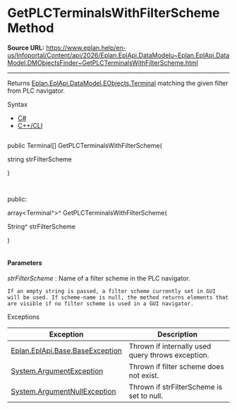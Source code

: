 # GetPLCTerminalsWithFilterScheme Method

**Source URL:** https://www.eplan.help/en-us/Infoportal/Content/api/2026/Eplan.EplApi.DataModelu~Eplan.EplApi.DataModel.DMObjectsFinder~GetPLCTerminalsWithFilterScheme.html

---

Returns [Eplan.EplApi.DataModel.EObjects.Terminal](Eplan.EplApi.DataModelu~Eplan.EplApi.DataModel.EObjects.Terminal.html) matching the given filter from PLC navigator.

Syntax

- [C#](#i-syntax-CS)
- [C++/CLI](#i-syntax-CPP2005)

```
```
public Terminal[] GetPLCTerminalsWithFilterScheme( 

   string strFilterScheme

)
```
```

```
```
public:

array<Terminal^>^ GetPLCTerminalsWithFilterScheme( 

   String^ strFilterScheme

)
```
```

#### Parameters

*strFilterScheme*
:   Name of a filter scheme in the PLC navigator.

    If an empty string is passed, a filter scheme currently set in GUI will be used. If scheme-name is null, the method returns elements that are visible if no filter scheme is used in a GUI navigator.

Exceptions

| Exception | Description |
| --- | --- |
| [Eplan.EplApi.Base.BaseException](Eplan.EplApi.Baseu~Eplan.EplApi.Base.BaseException.html) | Thrown if internally used query throws exception. |
| [System.ArgumentException](#) | Thrown if filter scheme does not exist. |
| [System.ArgumentNullException](#) | Thrown if strFilterScheme is set to null. |
